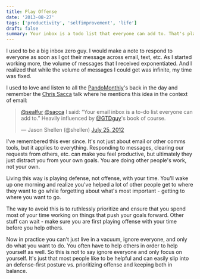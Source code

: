 ```yaml
---
title: Play Offense
date: '2013-08-27'
tags: ['productivity', 'selfimprovement', 'life']
draft: false
summary: Your inbox is a todo list that everyone can add to. That's playing defense with your time. Learn to play offense.
---
```


I used to be a big inbox zero guy. I would make a note to respond to everyone as soon as I got their message across email, text, etc. As I started working more, the volume of messages that I received exponentiated. And I realized that while the volume of messages I could get was infinite, my time was fixed. 

I used to love and listen to all the [PandoMonthly](https://www.youtube.com/results?search_query=pandomonthly)'s back in the day and remember the [Chris Sacca](http://www.youtube.com/watch?v=iqUG2_cmZ6I) talk where he mentions this idea in the context of email:

<blockquote class="twitter-tweet"><p lang="en" dir="ltr"><a href="https://twitter.com/sealfur?ref_src=twsrc%5Etfw">@sealfur</a> <a href="https://twitter.com/sacca?ref_src=twsrc%5Etfw">@sacca</a> I said: “Your email inbox is a to-do list everyone can add to.” Heavily influenced by <a href="https://twitter.com/gtdguy?ref_src=twsrc%5Etfw">@GTDguy</a>&#39;s book of course.</p>&mdash; Jason Shellen (@shellen) <a href="https://twitter.com/shellen/status/228202415789334528?ref_src=twsrc%5Etfw">July 25, 2012</a></blockquote> <script async src="https://platform.twitter.com/widgets.js" charSet="utf-8"></script>

I've remembered this ever since. It's not just about email or other comms tools, but it applies to everything. Responding to messages, clearing our requests from others, etc. can make you feel productive, but ultimately they just distract you from your own goals. You are doing other people's work, not your own. 

Living this way is playing defense, not offense, with your time. You'll wake up one morning and realize you've helped a lot of other people get to where they want to go while forgetting about what's most important - getting to where you want to go.

The way to avoid this is to ruthlessly prioritize and ensure that you spend most of your time working on things that push your goals forward. Other stuff can wait - make sure you are first playing offense with your time before you help others.

Now in practice you can't just live in a vacuum, ignore everyone, and only do what you want to do. You often have to help others in order to help yourself as well. So this is not to say ignore everyone and only focus on yourself. It's just that most people like to be helpful and can easily slip into an defense-first posture vs. prioritizing offense and keeping both in balance.